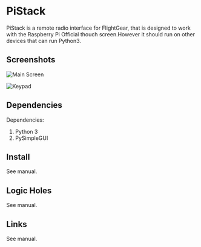 # PiStack
PiStack is a remote radio interface for FlightGear, that is designed to
work with the Raspberry Pi Official thouch screen.However it should run
on other devices that can run Python3.

## Screenshots
![Main Screen](https://i.imgur.com/An9qOjD.png)

![Keypad](https://i.imgur.com/oJJ0eg4.png)

## Dependencies
Dependencies:
1. Python 3
2. PySimpleGUI

## Install
See manual.

## Logic Holes
See manual.

## Links
See manual.
